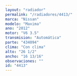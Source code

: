 ```yaml
---
layout: "radiador"
permalink: "/radiadores/4413/"
marca: "Nissan"
modelo: "Maxima"
ano: "2012"
motor: "V6 3.5"
transmision: "Automática"
parte: "434094"
clima: "Con clima"
alto: "26 1/2"
ancho: "16 13/16"
observaciones: ""
id: "4413"
---
```


